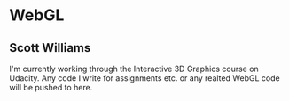 # WebGL
## Scott Williams
I'm currently working through the Interactive 3D Graphics course on Udacity.
Any code I write for assignments etc. or any realted WebGL code will be pushed to here.
